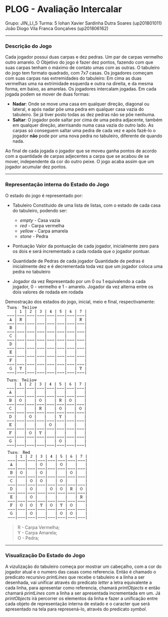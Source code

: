 # PLOG - Avaliação Intercalar

Grupo: JIN_LI_5
Turma: 5
Iohan Xavier Sardinha Dutra Soares (up201801011)
João Diogo Vila Franca Gonçalves (up201806162)

---

### Descrição do Jogo

Cada jogador possui duas carpas e dez pedras. Um par de carpas vermelho outro amarelo.
O Objetivo do jogo é fazer dez pontos, fazendo com que suas carpas tenham o máximo de contato umas com as outras.
O tabuleiro do jogo tem formato quadrado, com 7x7 casas.
Os jogadores começam com suas carpas nas extremidades do tabuleiro: Em cima as duas vermelhas uma na extrimidade esquerda e outra na direita, e da mesma forma, em baixo, as amarelas.
Os jogadores intercalam jogadas.
Em cada jogada podem se mover de duas formas:

- **Nadar**: Onde se move uma casa em qualquer direção, diagonal ou lateral, e após nadar põe uma pedra em qualquer casa vazia do tabuleiro. Se já tiver posto todas as dez pedras não se põe nenhuma.
- **Saltar**: O jogador pode saltar por cima de uma pedra adjacente, também em qualquer direção, aterrisando numa casa vazia do outro lado. As carpas só conseguem saltar uma pedra de cada vez e após fazê-lo o jogador **não** pode por uma nova pedra no tabuleiro, diferente de quando nada.

Ao final de cada jogada o jogador que se moveu ganha pontos de acordo com a quantidade de carpas adjecentes a carpa que se acabou de se mover, independente da cor do outro peixe.
O jogo acaba assim que um jogador acumular dez pontos.

---

### Representação interna do Estado do Jogo

O estado do jogo é representado por:

- Tabuleiro
  Constituido de uma lista de listas, com o estado de cada casa do tabuleiro, podendo ser:

  - _empty_ - Casa vazia
  - _red_ - Carpa vermelha
  - _yellow_ - Carpa amarela
  - _stone_ - Pedra

- Pontuação
  Valor da pontuação de cada jogador, inicialmente zero para os dois e será incrementado a cada rodada que o jogador pontuar.
- Quantidade de Pedras de cada jogador
  Quantidade de pedras é inicialmente dez e é decrementada toda vez que um jogador coloca uma pedra no tabuleiro
- Jogador da vez
  Representado por um 0 ou 1 equivalendo a cada jogador, 0 - vermelho e 1 - amarelo. Jogador da vez alterna entre os dois valores de rodada em rodada

Demostração dos estados do jogo, inicial, meio e final, respectivamente:
![Initial Games State](/initial.png)
![Middle Games State](/middle.png)
![Final Games State](/final.png)

> R - Carpa Vermelha;  
> Y - Carpa Amarela;  
> O - Pedra;

---

### Visualização Do Estado do Jogo

A vizulização do tabuleiro começa por mostrar um cabeçalho, com a cor do jogador atual e o numero das casas como referencia.
Então é chamado o predicato recursivo _printLines_ que recebe o tabuleiro e a linha a ser desenhada, vai unificar através do predicato _letter_ a letra equivalente a cada linha, para apresentar como referencia, chamará _printObjects_ e então chamará _printLines_ com a linha a ser apresentada incrementada em um.
Já _printObjects_ irá percorrer os elementos da linha e fazer a unificação entre cada objeto de representação interna de estado e o caracter que será apresentado na tela para represená-lo, através do predicato _symbol_.

